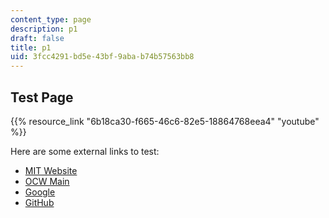 ```yaml
---
content_type: page
description: p1
draft: false
title: p1
uid: 3fcc4291-bd5e-43bf-9aba-b74b57563bb8
---
```

## Test Page

{{% resource_link "6b18ca30-f665-46c6-82e5-18864768eea4" "youtube" %}}

Here are some external links to test:

- [MIT Website](https://mit.edu/)
- [OCW Main](https://ocw.mit.edu/)
- [Google](https://google.com/)
- [GitHub](https://github.com/)